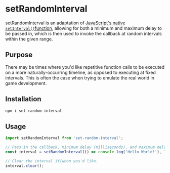 # setRandomInterval

setRandomInterval is an adaptation of
[JavaScript's native `setInterval()`function](https://developer.mozilla.org/en-US/docs/Web/API/WindowOrWorkerGlobalScope/setInterval),
allowing for both a minimum and maximum delay to be passed in, which is then used to invoke the
callback at random intervals within the given range.

## Purpose

There may be times where you'd like repetitive function calls to be executed on a more
naturally-occurring timeline, as opposed to executing at fixed intervals. This is often the case
when trying to emulate the real world in game development.

## Installation

```sh
npm i set-random-interval
```

## Usage

```javascript
import setRandomInterval from 'set-random-interval';

// Pass in the callback, minimum delay (milliseconds), and maximum delay (milliseconds).
const interval = setRandomInterval(() => console.log('Hello World!'), 1000, 5000);

// Clear the interval if/when you'd like.
interval.clear();
```
